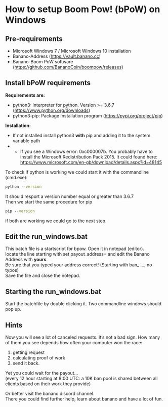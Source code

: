 # How to setup Boom Pow! (bPoW) on Windows

## Pre-requirements
- Microsoft Windows 7 / Microsoft Windows 10 installation
- Banano-Address (https://vault.banano.cc)
- Banano-Boom PoW software (https://github.com/BananoCoin/boompow/releases)

## Install bPoW requirements
**Requirements are:**  
- python3: Interpreter for python. Version >= 3.6.7 (https://www.python.org/downloads)
- python3-pip: Package Installation program (https://pypi.org/project/pip)

**Installation:**  
- If not installed install python3 **with** pip and adding it to the system variable path  
- - If you see a Windows error: 0xc000007b. You probably have to install the Microsoft Redistribution Pack 2015. It could found here: https://www.microsoft.com/en-gb/download/details.aspx?id=48145   

To check if python is working we could start it with the commandline (cmd.exe):
```cmd
python --version
```
It should resport a version number equal or greater than 3.6.7  
Then we start the same procedure for pip 
```cmd
pip --version
```
if both are working we could go to the next step.

## Edit the run_windows.bat 
This batch file is a startscript for bpow. Open it in notepad (editor).  
locate the line starting with set payout_address= and edit the Banano Address with **yours**.  
Be sure that you typed your address correct! (Starting with ban_ ..., no typos)  
Save the file and close the notepad.

## Starting the run_windows.bat
Start the batchfile by double clicking it. Two commandline windows should pop up.

## Hints
Now you will see a lot of canceled requests. It’s not a bad sign. How many of them you see depends how often your computer won the race:  
1. getting request 
2. calculating proof of work 
3. send it back.


Yet you could wait for the payout...  
(every 12 hour starting at 8:00 UTC: a 10K ban pool is shared between all clients based on their work they provide) 

Or better visit the banano discord channel.   
There you could find further help, learn about banano and have a lot of fun. 

